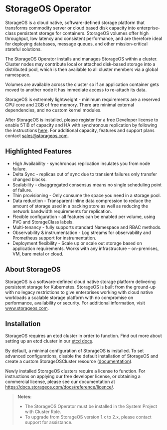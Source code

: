 # StorageOS Operator

StorageOS is a cloud native, software-defined storage platform that transforms
commodity server or cloud based disk capacity into enterprise-class persistent
storage for containers. StorageOS volumes offer high throughput, low latency
and consistent performance, and are therefore ideal for deploying databases,
message queues, and other mission-critical stateful solutions.

The StorageOS Operator installs and manages StorageOS within a cluster. Cluster
nodes may contribute local or attached disk-based storage into a distributed
pool, which is then available to all cluster members via a global namespace.

Volumes are available across the cluster so if an application container gets
moved to another node it has immediate access to re-attach its data.

StorageOS is extremely lightweight - minimum requirements are a reserved CPU
core and 2GB of free memory. There are minimal external dependencies, and no
custom kernel modules.

After StorageOS is installed, please register for a free Developer license to
enable 5TiB of capacity and HA with synchronous replication by following the
instructions [here](https://docs.storageos.com/docs/operations/licensing). For
additional capacity, features and support plans contact sales@storageos.com.

## Highlighted Features

* High Availability - synchronous replication insulates you from node failure.
* Delta Sync - replicas out of sync due to transient failures only transfer
    changed blocks.
* Scalability - disaggregated consensus means no single scheduling point of
    failure.
* Thin provisioning - Only consume the space you need in a storage pool.
* Data reduction - Transparent inline data compression to reduce the amount of
    storage used in a backing store as well as reducing the network bandwidth
    requirements for replication.
* Flexible configuration - all features can be enabled per volume, using PVC
    and StorageClass labels.
* Multi-tenancy - fully supports standard Namespace and RBAC methods.
* Observability & instrumentation - Log streams for observability and
    Prometheus support for instrumentation.
* Deployment flexibility - Scale up or scale out storage based on application
    requirements. Works with any infrastructure – on-premises, VM, bare metal
    or cloud.

## About StorageOS

StorageOS is a software-defined cloud native storage platform delivering
persistent storage for Kubernetes. StorageOS is built from the ground-up with
no legacy restrictions to give enterprises working with cloud native workloads
a scalable storage platform with no compromise on performance, availability or
security. For additional information, visit www.storageos.com.

## Installation

StorageOS requires an etcd cluster in order to function. Find out more about
setting up an etcd cluster in our [etcd
docs](https://docs.storageos.com/docs/prerequisites/etcd/).

By default, a minimal configuration of StorageOS is installed. To set advanced
configurations, disable the default installation of StorageOS and create a
custom StorageOSCluster resource
([documentation](https://docs.storageos.com/docs/reference/cluster-operator/examples)).

Newly installed StorageOS clusters require a license to function. For
instructions on applying our free developer license, or obtaining a commercial
license, please see our documentation at
https://docs.storageos.com/docs/reference/licence/.

> **Notes**:
> - The StorageOS Operator must be installed in the System Project with Cluster
> Role.
> - To upgrade from StorageOS version 1.x to 2.x, please contact support
> for assistance.
